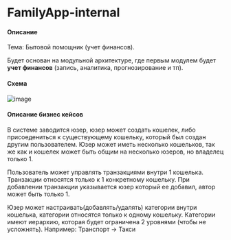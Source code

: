 # FamilyApp-internal

#### Описание

Тема: Бытовой помощник (учет финансов). 

Будет основан на модульной архитектуре, где первым модулем будет **учет финансов** (запись, аналитика, прогнозирование и тп). 

#### Схема
![image](https://user-images.githubusercontent.com/11871586/172071267-284af666-3459-462f-872e-9e74c9a22b69.png)
#### Описание бизнес кейсов


В системе заводится юзер, юзер может создать кошелек, либо присоедениться к существующему кошельку, который был создан другим пользователем. Юзер может иметь несколько кошельков, так же как и кошелек может быть общим на несколько юзеров, но владелец только 1.  

Пользователь может управлять транзакциями внутри 1 кошелька. Транзакции относятся только к 1 конкретному кошельку. При добавлении транзакции указывается юзер который ее добавил, автор может быть только 1. 

Юзер может настраивать(добавлять/удалять) категории внутри кошелька, категории относятся только к одному кошельку. Категории имеют иерархию, которая будет ограничена 2 уровнями (чтобы не усложнять). Например: Транспорт -> Такси


